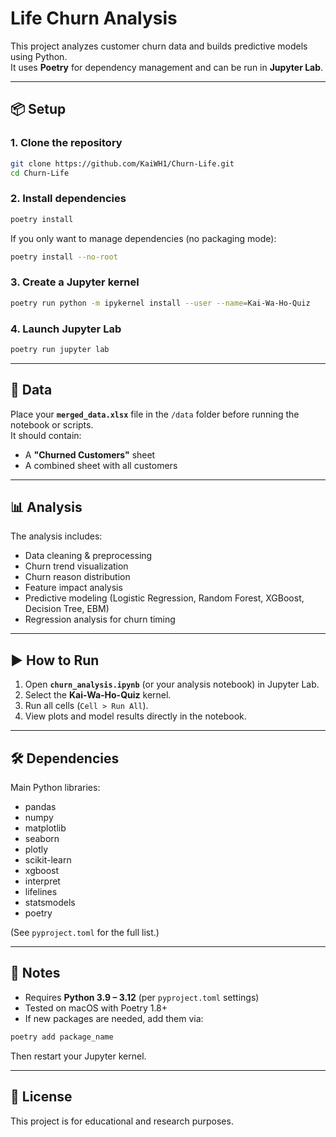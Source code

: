 # Life Churn Analysis

This project analyzes customer churn data and builds predictive models using Python.  
It uses **Poetry** for dependency management and can be run in **Jupyter Lab**.

---

## 📦 Setup

### 1. Clone the repository
```bash
git clone https://github.com/KaiWH1/Churn-Life.git
cd Churn-Life
```

### 2. Install dependencies
```bash
poetry install
```
If you only want to manage dependencies (no packaging mode):
```bash
poetry install --no-root
```

### 3. Create a Jupyter kernel
```bash
poetry run python -m ipykernel install --user --name=Kai-Wa-Ho-Quiz
```

### 4. Launch Jupyter Lab
```bash
poetry run jupyter lab
```

---

## 📂 Data

Place your **`merged_data.xlsx`** file in the `/data` folder before running the notebook or scripts.  
It should contain:
- A **"Churned Customers"** sheet
- A combined sheet with all customers

---

## 📊 Analysis

The analysis includes:
- Data cleaning & preprocessing
- Churn trend visualization
- Churn reason distribution
- Feature impact analysis
- Predictive modeling (Logistic Regression, Random Forest, XGBoost, Decision Tree, EBM)
- Regression analysis for churn timing

---

## ▶ How to Run

1. Open **`churn_analysis.ipynb`** (or your analysis notebook) in Jupyter Lab.
2. Select the **Kai-Wa-Ho-Quiz** kernel.
3. Run all cells (`Cell > Run All`).
4. View plots and model results directly in the notebook.

---

## 🛠 Dependencies

Main Python libraries:
- pandas
- numpy
- matplotlib
- seaborn
- plotly
- scikit-learn
- xgboost
- interpret
- lifelines
- statsmodels
- poetry

(See `pyproject.toml` for the full list.)

---

## 📌 Notes
- Requires **Python 3.9 – 3.12** (per `pyproject.toml` settings)
- Tested on macOS with Poetry 1.8+
- If new packages are needed, add them via:
```bash
poetry add package_name
```
Then restart your Jupyter kernel.

---

## 📄 License
This project is for educational and research purposes.